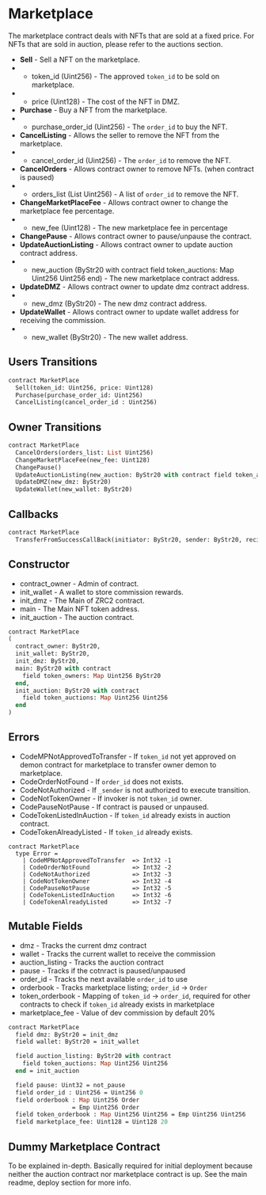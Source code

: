 # Marketplace

The marketplace contract deals with NFTs that are sold at a fixed price. For NFTs that are sold in auction, please refer to the auctions section.

 * **Sell** - Sell a NFT on the marketplace.
 * - token_id (Uint256) - The approved `token_id` to be sold on marketplace.
 * - price (Uint128) - The cost of the NFT in DMZ.
 * **Purchase** - Buy a NFT from the marketplace.
 * - purchase_order_id (Uint256) - The `order_id` to buy the NFT.
 * **CancelListing** - Allows the seller to remove the NFT from the marketplace.
 * - cancel_order_id (Uint256) - The `order_id` to remove the NFT.
 * **CancelOrders** - Allows contract owner to remove NFTs. (when contract is paused)
 * - orders_list (List Uint256) - A list of `order_id` to remove the NFT.
 * **ChangeMarketPlaceFee** - Allows contract owner to change the marketplace fee percentage.
 * - new_fee (Uint128) - The new marketplace fee in percentage
 * **ChangePause** - Allows contract owner to pause/unpause the contract.
 * **UpdateAuctionListing** - Allows contract owner to update auction contract address.
 * - new_auction (ByStr20 with contract field token_auctions: Map Uint256 Uint256 end) - The new marketplace contract address.
 * **UpdateDMZ** - Allows contract owner to update dmz contract address.
 * - new_dmz (ByStr20) - The new dmz contract address.
 * **UpdateWallet** - Allows contract owner to update wallet address for receiving the commission.
 * - new_wallet (ByStr20) - The new wallet address.

## Users Transitions
```Ocaml
contract MarketPlace
  Sell(token_id: Uint256, price: Uint128)
  Purchase(purchase_order_id: Uint256)
  CancelListing(cancel_order_id : Uint256)
```

## Owner Transitions
```Ocaml
contract MarketPlace
  CancelOrders(orders_list: List Uint256)
  ChangeMarketPlaceFee(new_fee: Uint128)
  ChangePause()
  UpdateAuctionListing(new_auction: ByStr20 with contract field token_auctions: Map Uint256 Uint256 end)
  UpdateDMZ(new_dmz: ByStr20)
  UpdateWallet(new_wallet: ByStr20)
```

## Callbacks
```Ocaml
contract MarketPlace
  TransferFromSuccessCallBack(initiator: ByStr20, sender: ByStr20, recipient: ByStr20, amount: Uint128)
```

## Constructor

 * contract_owner - Admin of contract.
 * init_wallet - A wallet to store commission rewards.
 * init_dmz - The Main of ZRC2 contract.
 * main - The Main NFT token address.
 * init_auction - The auction contract.


```Ocaml
contract MarketPlace
(
  contract_owner: ByStr20,
  init_wallet: ByStr20,
  init_dmz: ByStr20,
  main: ByStr20 with contract
    field token_owners: Map Uint256 ByStr20
  end,
  init_auction: ByStr20 with contract
    field token_auctions: Map Uint256 Uint256
  end
)
```

## Errors

 * CodeMPNotApprovedToTransfer - If `token_id` not yet approved on demon contract for marketplace to transfer owner demon to marketplace.
 * CodeOrderNotFound - If `order_id` does not exists.
 * CodeNotAuthorized - If `_sender` is not authorized to execute transition.
 * CodeNotTokenOwner - If invoker is not `token_id` owner.
 * CodePauseNotPause - If contract is paused or unpaused.
 * CodeTokenListedInAuction - If `token_id` already exists in auction contract.
 * CodeTokenAlreadyListed - If `token_id` already exists.

```
contract MarketPlace
  type Error =
    | CodeMPNotApprovedToTransfer  => Int32 -1
    | CodeOrderNotFound            => Int32 -2
    | CodeNotAuthorized            => Int32 -3
    | CodeNotTokenOwner            => Int32 -4
    | CodePauseNotPause            => Int32 -5
    | CodeTokenListedInAuction     => Int32 -6
    | CodeTokenAlreadyListed       => Int32 -7
```

## Mutable Fields
 * dmz - Tracks the current dmz contract
 * wallet - Tracks the current wallet to receive the commission
 * auction_listing - Tracks the auction contract
 * pause - Tracks if the cotnract is paused/unpaused
 * order_id - Tracks the next available `order_id` to use
 * orderbook - Tracks marketplace listing; `order_id` -> `Order`
 * token_orderbook - Mapping of `token_id` -> `order_id`, required for other contracts to check if `token_id` already exists in marketplace
 * marketplace_fee - Value of dev commission by default 20%

```Ocaml
contract MarketPlace
  field dmz: ByStr20 = init_dmz
  field wallet: ByStr20 = init_wallet

  field auction_listing: ByStr20 with contract
    field token_auctions: Map Uint256 Uint256
  end = init_auction

  field pause: Uint32 = not_pause
  field order_id : Uint256 = Uint256 0
  field orderbook : Map Uint256 Order
                  = Emp Uint256 Order
  field token_orderbook : Map Uint256 Uint256 = Emp Uint256 Uint256     
  field marketplace_fee: Uint128 = Uint128 20 
```

## Dummy Marketplace Contract
To be explained in-depth.
Basically required for initial deployment because neither the auction contract nor marketplace contract is up.
See the main readme, deploy section for more info.